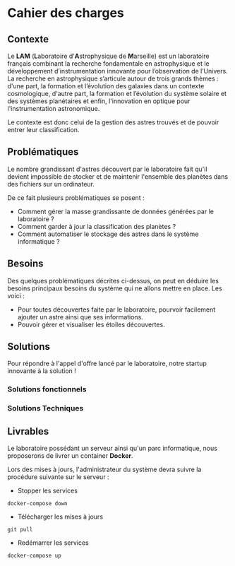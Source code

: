 # Cahier des charges

## Contexte

Le **LAM** (**L**aboratoire d'**A**strophysique de **M**arseille) est un laboratoire français combinant la recherche fondamentale en astrophysique et le développement d’instrumentation innovante pour l’observation de l’Univers. La recherche en astrophysique s’articule autour de trois grands thèmes : d'une part, la formation et l’évolution des galaxies dans un contexte cosmologique, d'autre part, la formation et l’évolution du système solaire et des systèmes planétaires et enfin, l'innovation en optique pour l'instrumentation astronomique.

Le contexte est donc celui de la gestion des astres trouvés et de pouvoir entrer leur classification.

## Problématiques

Le nombre grandissant d'astres découvert par le laboratoire fait qu'il devient impossible de stocker et de maintenir l'ensemble des planètes dans des fichiers sur un ordinateur.

De ce fait plusieurs problématiques se posent :

- Comment gérer la masse grandissante de données générées par le laboratoire ?
- Comment garder à jour la classification des planètes ?
- Comment automatiser le stockage des astres dans le système informatique ?

## Besoins

Des quelques problématiques décrites ci-dessus, on peut en déduire les besoins principaux besoins du système qui ne allons mettre en place. Les voici : 

- Pour toutes découvertes faite par le laboratoire, pourvoir facilement ajouter un astre ainsi que ses informations.
- Pouvoir gérer et visualiser les étoiles découvertes.

## Solutions

Pour répondre à l'appel d'offre lancé par le laboratoire, notre startup innovante à la solution !

### Solutions fonctionnels

### Solutions Techniques



## Livrables

Le laboratoire possédant un serveur ainsi qu'un parc informatique, nous proposerons de livrer un container **Docker**.

Lors des mises à jours, l'administrateur du système devra suivre la procédure suivante sur le serveur :

- Stopper les services 

```
docker-compose down
```

- Télécharger les mises à jours

```
git pull
```

- Redémarrer les services

```
docker-compose up
```